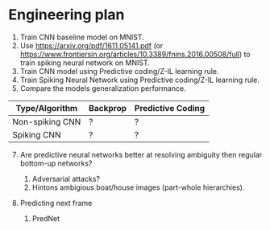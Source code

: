 # Engineering plan

1. Train CNN baseline model on MNIST.
2. Use https://arxiv.org/pdf/1611.05141.pdf (or https://www.frontiersin.org/articles/10.3389/fnins.2016.00508/full) to train spiking neural network on MNIST.
3. Train CNN model using Predictive coding/Z-IL learning rule.
4. Train Spiking Neural Network using Predictive coding/Z-IL learning rule.
5. Compare the models generalization performance.

| Type/Algorithm  | Backprop | Predictive Coding |
| --------------- | -------- | ----------------- |
| Non-spiking CNN | ?        | ?                 |
| Spiking CNN     | ?        | ?                 |

7. Are predictive neural networks better at resolving ambiguity then regular bottom-up networks?

   1. Adversarial attacks?
   1. Hintons ambigious boat/house images (part-whole hierarchies).

8. Predicting next frame
   1. PredNet
